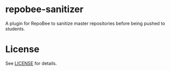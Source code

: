 # repobee-sanitizer
A plugin for RepoBee to sanitize master repositories before being pushed to students.

# License
See [LICENSE](LICENSE) for details.
